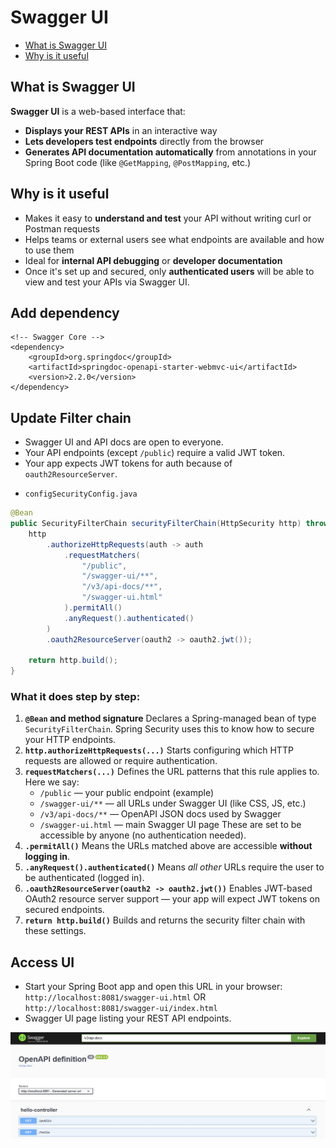 # Swagger UI
- [What is Swagger UI](#what-is-swagger-ui)
- [Why is it useful](#why-is-it-useful)
## What is Swagger UI
**Swagger UI** is a web-based interface that:
* **Displays your REST APIs** in an interactive way
* **Lets developers test endpoints** directly from the browser
* **Generates API documentation automatically** from annotations in your Spring Boot code (like `@GetMapping`, `@PostMapping`, etc.)

## Why is it useful
* Makes it easy to **understand and test** your API without writing curl or Postman requests
* Helps teams or external users see what endpoints are available and how to use them
* Ideal for **internal API debugging** or **developer documentation**
* Once it's set up and secured, only **authenticated users** will be able to view and test your APIs via Swagger UI.
## Add dependency
```
<!-- Swagger Core -->
<dependency>
    <groupId>org.springdoc</groupId>
    <artifactId>springdoc-openapi-starter-webmvc-ui</artifactId>
    <version>2.2.0</version>
</dependency>
```
## Update Filter chain
* Swagger UI and API docs are open to everyone.
* Your API endpoints (except `/public`) require a valid JWT token.
* Your app expects JWT tokens for auth because of `oauth2ResourceServer`.
- `configSecurityConfig.java`
```java
@Bean
public SecurityFilterChain securityFilterChain(HttpSecurity http) throws Exception {
    http
        .authorizeHttpRequests(auth -> auth
            .requestMatchers(
                "/public",
                "/swagger-ui/**",
                "/v3/api-docs/**",
                "/swagger-ui.html"
            ).permitAll()
            .anyRequest().authenticated()
        )
        .oauth2ResourceServer(oauth2 -> oauth2.jwt());

    return http.build();
}
```
### What it does step by step:
1. **`@Bean` and method signature**
   Declares a Spring-managed bean of type `SecurityFilterChain`. Spring Security uses this to know how to secure your HTTP endpoints.
2. **`http.authorizeHttpRequests(...)`**
   Starts configuring which HTTP requests are allowed or require authentication.
3. **`requestMatchers(...)`**
   Defines the URL patterns that this rule applies to.
   Here we say:
   * `/public` — your public endpoint (example)
   * `/swagger-ui/**` — all URLs under Swagger UI (like CSS, JS, etc.)
   * `/v3/api-docs/**` — OpenAPI JSON docs used by Swagger
   * `/swagger-ui.html` — main Swagger UI page
     These are set to be accessible by anyone (no authentication needed).
4. **`.permitAll()`**
   Means the URLs matched above are accessible **without logging in**.
5. **`.anyRequest().authenticated()`**
   Means *all other* URLs require the user to be authenticated (logged in).
6. **`.oauth2ResourceServer(oauth2 -> oauth2.jwt())`**
   Enables JWT-based OAuth2 resource server support — your app will expect JWT tokens on secured endpoints.
7. **`return http.build()`**
   Builds and returns the security filter chain with these settings.

## Access UI
- Start your Spring Boot app and open this URL in your browser: `http://localhost:8081/swagger-ui.html` OR `http://localhost:8081/swagger-ui/index.html`
- Swagger UI page listing your REST API endpoints.
<img src="images/swaggerui.jpg">